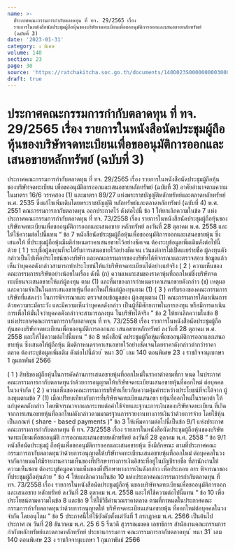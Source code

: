 ```yaml
---
name: >-
  ประกาศคณะกรรมการกำกับตลาดทุน ที่ ทจ. 29/2565 เรื่อง
  รายการในหนังสือนัดประชุมผู้ถือหุ้นของบริษัทจดทะเบียนเพื่อขออนุมัติการออกและเสนอขายหลักทรัพย์
  (ฉบับที่ 3)
date: '2023-01-31'
category: ง พิเศษ
volume: 140
section: 23
page: 30
source: 'https://ratchakitcha.soc.go.th/documents/140D023S0000000003000.pdf'
draft: true
---
```


# ประกาศคณะกรรมการกำกับตลาดทุน ที่ ทจ. 29/2565 เรื่อง รายการในหนังสือนัดประชุมผู้ถือหุ้นของบริษัทจดทะเบียนเพื่อขออนุมัติการออกและเสนอขายหลักทรัพย์ (ฉบับที่ 3)

ประกาศคณะกรรมการกำกับตลาดทุน ที่ ทจ. 29/2565 เรื่อง รายการในหนังสือนัดประชุมผู้ถือหุ้นของบริษัทจดทะเบียน เพื่อขออนุมัติการออกและเสนอขายหลักทรัพย์ (ฉบับที่ 3) อาศัยอำนาจตามความในมาตรา 16/6 วรรคสอง (1) และมาตรา 89/27 แห่งพระราชบัญญัติหลักทรัพย์และตลาดหลักทรัพย์ พ.ศ. 2535 ซึ่งแก้ไขเพิ่มเติมโดยพระราชบัญญัติ หลักทรัพย์และตลาดหลักทรัพย์ (ฉบับที่ 4) พ.ศ. 2551 คณะกรรมการกากับตลาดทุน ออกประกาศไว้ ดังต่อไปนี้ ข้อ 1 ให้ยกเลิกความในข้อ 7 แห่งประกาศคณะกรรมการกำกับตลาดทุน ที่ ทจ. 73/2558 เรื่อง รายการในหนังสือนัดประชุมผู้ถือหุ้นของบริษัทจดทะเบียนเพื่อขออนุมัติการออกและเสนอขาย หลักทรัพย์ ลงวันที่ 28 ตุลาคม พ.ศ. 2558 และให้ใช้ความต่อไปนี้แทน “ ข้อ 7 หนังสือนัดประชุมผู้ถือหุ้นเพื่อขออนุมัติการออกและเสนอขายหุ้น ซึ่งเสนอให้ ที่ประชุมผู้ถือหุ้นมีมติกำหนดราคาเสนอขายไว้อย่างชัดเจน ต้องระบุข้อมูลเพิ่มเติมดังต่อไปนี้ด้วย ( 1 ) ระบุชื่อผู้ลงทุนที่จะได้รับการเสนอขายไว้อย่างชัดเจน เว้นแต่การไม่เปิดเผยรำยชื่อ ผู้ลงทุนดังกล่าวเป็นไปเพื่อประโยชน์ของบริษัท และคณะกรรมการของบริษัทได้พิจารณาและตรวจสอบ ข้อมูลแล้วเห็นว่าบุคคลดังกล่าวสามารถทำประโยชน์ให้แก่บริษัทจดทะเบียนได้อย่างแท้จริง ( 2 ) ความเห็นของคณะกรรมการบริษัทอย่างน้อยในเรื่อง ดังนี้ (ก) ความเหมาะสมของราคาหุ้นที่ออกใหม่ซึ่งบริษัทจดทะเบียนจะเสนอขายให้แก่ผู้ลงทุน ตาม (1) และที่มาของการกำหนดราคาเสนอขายดังกล่าว (ข) เหตุผลและความจำเป็นในการเสนอขายหุ้นที่ออกใหม่ให้แก่ผู้ลงทุนตาม (1) ( 3 ) คารับรองของคณะกรรมการบริษัทที่แสดงว่า ในการพิจารณาและ ตรวจสอบข้อมูลของ ผู้ลงทุนตาม (1) คณะกรรมการได้ดาเนินการด้วยความระมัดระวัง และมีความเห็นว่าบุคคลดังกล่าว เป็นผู้ที่มีศักยภาพในการลงทุน หรือมีการดาเนินการเพื่อให้มั่นใจว่าบุคคลดังกล่าวจะสามารถลงทุน ในบริษัทได้จริง ” ข้อ 2 ให้ยกเลิกความในข้อ 8 แห่งประกาศคณะกรรมการกากับตลาดทุน ที่ ทจ. 73/2558 เรื่อง รายการในหนังสือนัดประชุมผู้ถือหุ้นของบริษัทจดทะเบียนเพื่อขออนุมัติการออกและ เสนอขายหลักทรัพย์ ลงวันที่ 28 ตุลาคม พ.ศ. 2558 และให้ใช้ความต่อไปนี้แทน “ ข้อ 8 หนังสือนั ดประชุมผู้ถือหุ้นเพื่อขออนุมัติการออกและเสนอขายหุ้น ซึ่งเสนอให้ผู้ถือหุ้น มีมติกาหนดราคาเสนอขายไว้อย่างชัดเจนโดยราคาดังกล่าวต่ากว่าราคาตลาด ต้องระบุข้อมูลเพิ่มเติม ดังต่อไปนี้ด้วย ้ หนา 30 ่ เลม 140 ตอนพิเศษ 23 ง ราชกิจจานุเบกษา 1 กุมภาพันธ์ 2566

( 1 ) สิทธิของผู้ถือหุ้นในการคัดค้านการเสนอขายหุ้นที่ออกใหม่ในราคาต่าตามที่กา หนด ในประกาศคณะกรรมการกากับตลาดทุนว่าด้วยการอนุญาตให้บริษัทจดทะเบียนเสนอขายหุ้นที่ออกใหม่ ต่อบุคคลในวงจำกัด ( 2 ) ความเห็นของคณะกรรมการบริษัทเกี่ยวกับความคุ้มค่าระหว่างประโยชน์ที่จะได้จาก ผู้ลงทุนตามข้อ 7 (1) เมื่อเปรียบเทียบกับการที่บริษัทจดทะเบียนเสนอขา ยหุ้นที่ออกใหม่ในราคาต่า ให้แก่บุคคลดังกล่าว โดยพิจารณาจากผลกระทบต่อค่าใช้จ่ายและฐานะการเงินของบริษัทจดทะเบียน ที่เกิดจากการเสนอขายหุ้นที่ออกใหม่ดังกล่าวตามมาตรฐานการรายงานทางการเงินว่าด้วยการจ่าย โดยใช้หุ้นเป็นเกณฑ์ ( share - based payments )” ข้อ 3 ให้เพิ่มความต่อไปนี้เป็นข้อ 9/1 แห่งประกาศคณะกรรมการกำกับตลาดทุน ที่ ทจ. 73/2558 เรื่อง รายการในหนังสือนัดประชุมผู้ถือหุ้นของบริษัทจดทะเบียนเพื่อขออนุมัติ การออกและเสนอขายหลักทรัพย์ ลงวันที่ 28 ตุลาคม พ.ศ. 2558 “ ข้อ 9/1 หนังสือนัดประชุมผู้ ถือหุ้นเพื่อขออนุมัติการออกและเสนอขายหุ้น ซึ่งมีลักษณะ ตามที่ประกาศคณะกรรมการกากับตลาดทุนว่าด้วยการอนุญาตให้บริษัทจดทะเบียนเสนอขายหุ้นที่ออกใหม่ ต่อบุคคลในวงจากัดกาหนดให้มีรายงานความเห็นของที่ปรึกษาทางการเงินอิสระที่อยู่ในบัญชีรายชื่อ ที่สานักงานให้ความเห็นชอบ ต้องระบุข้อมูลความเห็นของที่ปรึกษาทางการเงินดังกล่าว เพื่อประกอบ การ พิจารณาของที่ประชุมผู้ถือหุ้นด้วย ” ข้อ 4 ให้ยกเลิกความในข้อ 10 แห่งประกาศคณะกรรมการกำกับตลาดทุน ที่ ทจ. 73/2558 เรื่อง รายการในหนังสือนัดประชุมผู้ถือหุ้ นของบริษัทจดทะเบียนเพื่อขออนุมัติการออกและเสนอขาย หลักทรัพย์ ลงวันที่ 28 ตุลาคม พ.ศ. 2558 และให้ใช้ความต่อไปนี้แทน “ ข้อ 10 เพื่อประโยชน์ตามความในข้อ 8 และข้อ 9 ให้ใช้วิธีคำนวณราคาตลาด ตามที่กาหนดในประกาศคณะกรรมการกำกับตลาดทุนว่าด้วยการอนุญาตให้ บริษัทจดทะเบียนเสนอขายหุ้น ที่ออกใหม่ต่อบุคคลในวงจำกัด โดยอนุโลม ” ข้อ 5 ประกาศนี้ให้ใช้บังคับตั้งแต่วันที่ 1 กรกฎาคม พ.ศ. 2566 เป็นต้นไป ประกาศ ณ วันที่ 28 ธันวาคม พ.ศ. 25 6 5 รื่นวดี สุวรรณมงคล เลขาธิการ สำนักงานคณะกรรมการกำกับหลักทรัพย์และตลาดหลักทรัพย์ ประธานกรรมการ คณะกรรมการกากับตลาดทุน ้ หนา 31 ่ เลม 140 ตอนพิเศษ 23 ง ราชกิจจานุเบกษา 1 กุมภาพันธ์ 2566

